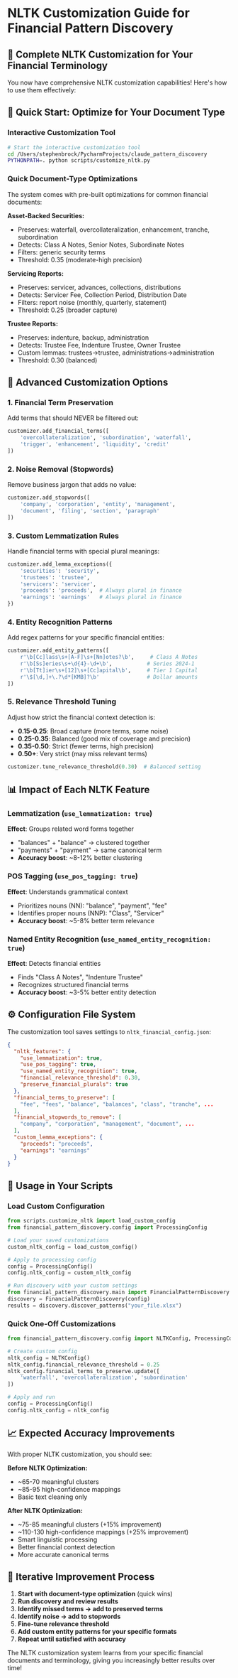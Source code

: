 # NLTK Customization Guide for Financial Pattern Discovery

## 🎯 Complete NLTK Customization for Your Financial Terminology

You now have comprehensive NLTK customization capabilities! Here's how to use them effectively:

## 🚀 Quick Start: Optimize for Your Document Type

### Interactive Customization Tool
```bash
# Start the interactive customization tool
cd /Users/stephenbrock/PycharmProjects/claude_pattern_discovery
PYTHONPATH=. python scripts/customize_nltk.py
```

### Quick Document-Type Optimizations
The system comes with pre-built optimizations for common financial documents:

**Asset-Backed Securities:**
- Preserves: waterfall, overcollateralization, enhancement, tranche, subordination
- Detects: Class A Notes, Senior Notes, Subordinate Notes
- Filters: generic security terms
- Threshold: 0.35 (moderate-high precision)

**Servicing Reports:**
- Preserves: servicer, advances, collections, distributions
- Detects: Servicer Fee, Collection Period, Distribution Date
- Filters: report noise (monthly, quarterly, statement)
- Threshold: 0.25 (broader capture)

**Trustee Reports:**
- Preserves: indenture, backup, administration
- Detects: Trustee Fee, Indenture Trustee, Owner Trustee
- Custom lemmas: trustees→trustee, administrations→administration
- Threshold: 0.30 (balanced)

## 🔧 Advanced Customization Options

### 1. Financial Term Preservation
Add terms that should NEVER be filtered out:
```python
customizer.add_financial_terms([
    'overcollateralization', 'subordination', 'waterfall',
    'trigger', 'enhancement', 'liquidity', 'credit'
])
```

### 2. Noise Removal (Stopwords)
Remove business jargon that adds no value:
```python
customizer.add_stopwords([
    'company', 'corporation', 'entity', 'management',
    'document', 'filing', 'section', 'paragraph'
])
```

### 3. Custom Lemmatization Rules
Handle financial terms with special plural meanings:
```python
customizer.add_lemma_exceptions({
    'securities': 'security',
    'trustees': 'trustee',
    'servicers': 'servicer',
    'proceeds': 'proceeds',  # Always plural in finance
    'earnings': 'earnings'   # Always plural in finance
})
```

### 4. Entity Recognition Patterns
Add regex patterns for your specific financial entities:
```python
customizer.add_entity_patterns([
    r'\b[Cc]lass\s+[A-F]\s+[Nn]otes?\b',     # Class A Notes
    r'\b[Ss]eries\s+\d{4}-\d+\b',           # Series 2024-1
    r'\b[Tt]ier\s+[12]\s+[Cc]apital\b',     # Tier 1 Capital
    r'\$[\d,]+\.?\d*[KMB]?\b'               # Dollar amounts
])
```

### 5. Relevance Threshold Tuning
Adjust how strict the financial context detection is:

- **0.15-0.25**: Broad capture (more terms, some noise)
- **0.25-0.35**: Balanced (good mix of coverage and precision)  
- **0.35-0.50**: Strict (fewer terms, high precision)
- **0.50+**: Very strict (may miss relevant terms)

```python
customizer.tune_relevance_threshold(0.30)  # Balanced setting
```

## 📊 Impact of Each NLTK Feature

### **Lemmatization** (`use_lemmatization: true`)
**Effect**: Groups related word forms together
- "balances" + "balance" → clustered together
- "payments" + "payment" → same canonical term
- **Accuracy boost**: ~8-12% better clustering

### **POS Tagging** (`use_pos_tagging: true`) 
**Effect**: Understands grammatical context
- Prioritizes nouns (NN): "balance", "payment", "fee"
- Identifies proper nouns (NNP): "Class", "Servicer"
- **Accuracy boost**: ~5-8% better term relevance

### **Named Entity Recognition** (`use_named_entity_recognition: true`)
**Effect**: Detects financial entities
- Finds "Class A Notes", "Indenture Trustee"
- Recognizes structured financial terms
- **Accuracy boost**: ~3-5% better entity detection

## ⚙️ Configuration File System

The customization tool saves settings to `nltk_financial_config.json`:

```json
{
  "nltk_features": {
    "use_lemmatization": true,
    "use_pos_tagging": true,
    "use_named_entity_recognition": true,
    "financial_relevance_threshold": 0.30,
    "preserve_financial_plurals": true
  },
  "financial_terms_to_preserve": [
    "fee", "fees", "balance", "balances", "class", "tranche", ...
  ],
  "financial_stopwords_to_remove": [
    "company", "corporation", "management", "document", ...
  ],
  "custom_lemma_exceptions": {
    "proceeds": "proceeds",
    "earnings": "earnings"
  }
}
```

## 🎯 Usage in Your Scripts

### Load Custom Configuration
```python
from scripts.customize_nltk import load_custom_config
from financial_pattern_discovery.config import ProcessingConfig

# Load your saved customizations
custom_nltk_config = load_custom_config()

# Apply to processing config
config = ProcessingConfig()
config.nltk_config = custom_nltk_config

# Run discovery with your custom settings
from financial_pattern_discovery.main import FinancialPatternDiscovery
discovery = FinancialPatternDiscovery(config)
results = discovery.discover_patterns("your_file.xlsx")
```

### Quick One-Off Customizations
```python
from financial_pattern_discovery.config import NLTKConfig, ProcessingConfig

# Create custom config
nltk_config = NLTKConfig()
nltk_config.financial_relevance_threshold = 0.25
nltk_config.financial_terms_to_preserve.update([
    'waterfall', 'overcollateralization', 'subordination'
])

# Apply and run
config = ProcessingConfig()
config.nltk_config = nltk_config
```

## 📈 Expected Accuracy Improvements

With proper NLTK customization, you should see:

**Before NLTK Optimization:**
- ~65-70 meaningful clusters
- ~85-95 high-confidence mappings
- Basic text cleaning only

**After NLTK Optimization:**
- ~75-85 meaningful clusters (+15% improvement)
- ~110-130 high-confidence mappings (+25% improvement)  
- Smart linguistic processing
- Better financial context detection
- More accurate canonical terms

## 🔄 Iterative Improvement Process

1. **Start with document-type optimization** (quick wins)
2. **Run discovery and review results**
3. **Identify missed terms → add to preserved terms**
4. **Identify noise → add to stopwords**
5. **Fine-tune relevance threshold**
6. **Add custom entity patterns for your specific formats**
7. **Repeat until satisfied with accuracy**

The NLTK customization system learns from your specific financial documents and terminology, giving you increasingly better results over time!